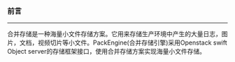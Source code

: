 ### 前言

***

合并存储是一种海量小文件存储方案。它用来存储生产环境中产生的大量日志，图片，文档，视频切片等小文件。PackEngine(合并存储引擎)采用Openstack swift Object server的存储框架接口，使用合并存储方案实现海量小文件存储。